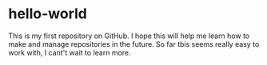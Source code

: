 # hello-world
This is my first repository on GitHub. I hope this will help me learn how to make and manage repositories in the future.
So far tbis seems really easy to work with,
I cant't wait to learn more.
